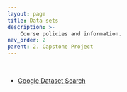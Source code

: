 ```yaml
---
layout: page
title: Data sets
description: >-
    Course policies and information.
nav_order: 2
parent: 2. Capstone Project
---
```


<br/>

* [Google Dataset Search](https://datasetsearch.research.google.com)

